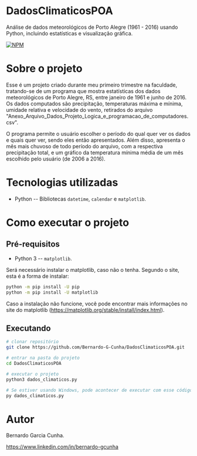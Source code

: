 # DadosClimaticosPOA
Análise de dados meteorológicos de Porto Alegre (1961 - 2016) usando Python, incluindo estatísticas e visualização gráfica.

[![NPM](https://img.shields.io/npm/l/react)](https://github.com/Bernardo-G-Cunha/DadosClimaticosPOA/blob/main/LICENSE) 

# Sobre o projeto
Esse é um projeto criado durante meu primeiro trimestre na faculdade, tratando-se de um programa que mostra estatísticas dos dados meteorológicos de Porto Alegre, RS, entre janeiro de 1961 e junho de 2016. Os dados computados são precipitação, temperaturas máxima e mínima, umidade relativa e velocidade do vento, retirados do arquivo "Anexo_Arquivo_Dados_Projeto_Logica_e_programacao_de_computadores.csv".

O programa permite o usuário escolher o período do qual quer ver os dados e quais quer ver, sendo eles então apresentados. Além disso, apresenta o mês mais chuvoso de todo período do arquivo, com a respectiva precipitação total, e um gráfico da temperatura mínima média de um mês escolhido pelo usuário (de 2006 a 2016).



# Tecnologias utilizadas
- Python
  -- Bibliotecas `datetime`, `calendar` e `matplotlib`.

# Como executar o projeto

## Pré-requisitos
- Python 3 -- `matplotlib`.

Será necessário instalar o matplotlib, caso não o tenha. Segundo o site, esta é a forma de instalar:

```bash
python -m pip install -U pip
python -m pip install -U matplotlib
```

Caso a instalação não funcione, você pode encontrar mais informações no site do matplotlib (https://matplotlib.org/stable/install/index.html).

## Executando
```bash
# clonar repositório
git clone https://github.com/Bernardo-G-Cunha/DadosClimaticosPOA.git

# entrar na pasta do projeto
cd DadosClimaticosPOA

# executar o projeto
python3 dados_climaticos.py

# Se estiver usando Windows, pode acontecer de executar com esse código
py dados_climaticos.py
```
# Autor

Bernardo Garcia Cunha.

https://www.linkedin.com/in/bernardo-gcunha
